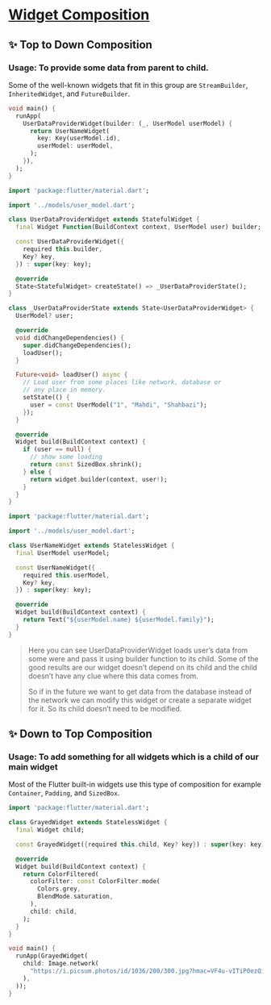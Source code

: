 # [Widget Composition](https://medium.com/flutter-community/think-in-flutter-way-widget-composition-f8c4065de94b)
## ✨ Top to Down Composition
### Usage: To provide some data from parent to child.
Some of the well-known widgets that fit in this group are `StreamBuilder`, `InheritedWidget`, and `FutureBuilder`.

```dart
void main() {
  runApp(
    UserDataProviderWidget(builder: (_, UserModel userModel) {
      return UserNameWidget(
        key: Key(userModel.id),
        userModel: userModel,
      );
    }),
  );
}
```

```dart
import 'package:flutter/material.dart';

import '../models/user_model.dart';

class UserDataProviderWidget extends StatefulWidget {
  final Widget Function(BuildContext context, UserModel user) builder;

  const UserDataProviderWidget({
    required this.builder,
    Key? key,
  }) : super(key: key);

  @override
  State<StatefulWidget> createState() => _UserDataProviderState();
}

class _UserDataProviderState extends State<UserDataProviderWidget> {
  UserModel? user;

  @override
  void didChangeDependencies() {
    super.didChangeDependencies();
    loadUser();
  }

  Future<void> loadUser() async {
    // Load user from some places like network, database or
    // any place in memory.
    setState(() {
      user = const UserModel("1", "Mahdi", "Shahbazi");
    });
  }

  @override
  Widget build(BuildContext context) {
    if (user == null) {
      // show some loading
      return const SizedBox.shrink();
    } else {
      return widget.builder(context, user!);
    }
  }
}
```

```dart
import 'package:flutter/material.dart';

import '../models/user_model.dart';

class UserNameWidget extends StatelessWidget {
  final UserModel userModel;

  const UserNameWidget({
    required this.userModel,
    Key? key,
  }) : super(key: key);

  @override
  Widget build(BuildContext context) {
    return Text("${userModel.name} ${userModel.family}");
  }
}
```


<blockquote>
Here you can see UserDataProviderWidget loads user’s data from some were and pass it using builder function to its child. Some of the good results are our widget doesn’t depend on its child and the child doesn’t have any clue where this data comes from.

So if in the future we want to get data from the database instead of the network we can modify this widget or create a separate widget for it. So its child doesn’t need to be modified.
</blockquote>

## ✨ Down to Top Composition
### Usage: To add something for all widgets which is a child of our main widget
Most of the Flutter built-in widgets use this type of composition for example `Container`, `Padding`, and `SizedBox`.

```dart
import 'package:flutter/material.dart';

class GrayedWidget extends StatelessWidget {
  final Widget child;

  const GrayedWidget({required this.child, Key? key}) : super(key: key);

  @override
  Widget build(BuildContext context) {
    return ColorFiltered(
      colorFilter: const ColorFilter.mode(
        Colors.grey,
        BlendMode.saturation,
      ),
      child: child,
    );
  }
}
```

```dart
void main() {
  runApp(GrayedWidget(
    child: Image.network(
      "https://i.picsum.photos/id/1036/200/300.jpg?hmac=VF4u-vITiP0ezQiSbE3UBvxHDFf8ZqJDycaAIoffsCg",
    ),
  ));
}
```
